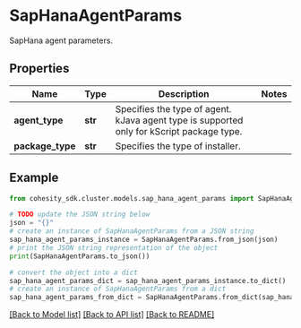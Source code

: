 # SapHanaAgentParams

SapHana agent parameters.

## Properties

Name | Type | Description | Notes
------------ | ------------- | ------------- | -------------
**agent_type** | **str** | Specifies the type of agent. kJava agent type is supported only for kScript package type. | 
**package_type** | **str** | Specifies the type of installer. | 

## Example

```python
from cohesity_sdk.cluster.models.sap_hana_agent_params import SapHanaAgentParams

# TODO update the JSON string below
json = "{}"
# create an instance of SapHanaAgentParams from a JSON string
sap_hana_agent_params_instance = SapHanaAgentParams.from_json(json)
# print the JSON string representation of the object
print(SapHanaAgentParams.to_json())

# convert the object into a dict
sap_hana_agent_params_dict = sap_hana_agent_params_instance.to_dict()
# create an instance of SapHanaAgentParams from a dict
sap_hana_agent_params_from_dict = SapHanaAgentParams.from_dict(sap_hana_agent_params_dict)
```
[[Back to Model list]](../README.md#documentation-for-models) [[Back to API list]](../README.md#documentation-for-api-endpoints) [[Back to README]](../README.md)


